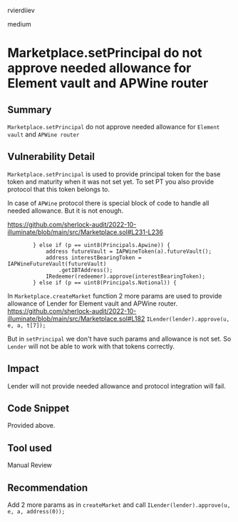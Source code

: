 rvierdiiev

medium

# Marketplace.setPrincipal do not approve needed allowance for Element vault and APWine router

## Summary
`Marketplace.setPrincipal` do not approve needed allowance for `Element vault` and `APWine router`
## Vulnerability Detail
`Marketplace.setPrincipal` is used to provide principal token for the base token and maturity when it was not set yet. To set PT you also provide protocol that this token belongs to.

In case of `APWine` protocol there is special block of code to handle all needed allowance. But it is not enough.

https://github.com/sherlock-audit/2022-10-illuminate/blob/main/src/Marketplace.sol#L231-L236
```solidity
        } else if (p == uint8(Principals.Apwine)) {
            address futureVault = IAPWineToken(a).futureVault();
            address interestBearingToken = IAPWineFutureVault(futureVault)
                .getIBTAddress();
            IRedeemer(redeemer).approve(interestBearingToken);
        } else if (p == uint8(Principals.Notional)) {
```

In `Marketplace.createMarket` function 2 more params are used to provide allowance of Lender for Element vault and APWine router.
https://github.com/sherlock-audit/2022-10-illuminate/blob/main/src/Marketplace.sol#L182
`ILender(lender).approve(u, e, a, t[7]);`

But in `setPrincipal` we don't have such params and allowance is not set. So `Lender` will not be able to work with that tokens correctly.
## Impact
Lender will not provide needed allowance and protocol integration will fail.
## Code Snippet
Provided above.
## Tool used

Manual Review

## Recommendation
Add 2 more params as in `createMarket` and call `ILender(lender).approve(u, e, a, address(0));`